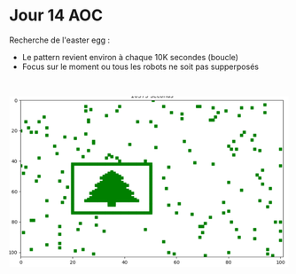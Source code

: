 # Jour 14 AOC

Recherche de l'easter egg :
- Le pattern revient environ à chaque 10K secondes (boucle)
- Focus sur le moment ou tous les robots ne soit pas supperposés
<br/>

![image](assets/result_day_14.png)